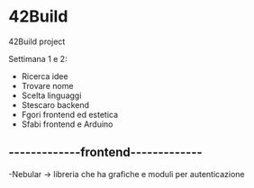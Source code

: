 # 42Build
42Build project 

Settimana 1 e 2:
- Ricerca idee
- Trovare nome
- Scelta linguaggi
- Stescaro backend
- Fgori frontend ed estetica
- Sfabi frontend e Arduino


-------------frontend-------------
-
-Nebular -> libreria che ha grafiche e moduli per autenticazione
